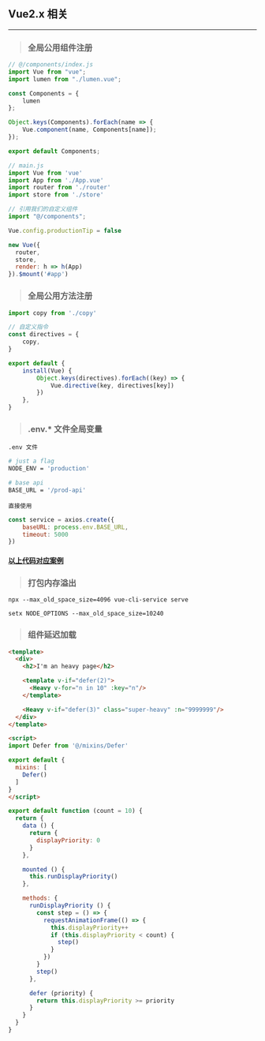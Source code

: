 ## Vue2.x 相关

---

> ### 全局公用组件注册

```javascript
// @/components/index.js
import Vue from "vue";
import lumen from "./lumen.vue";

const Components = {
    lumen
};

Object.keys(Components).forEach(name => {
    Vue.component(name, Components[name]);
});

export default Components;
```

```javascript
// main.js
import Vue from 'vue'
import App from './App.vue'
import router from './router'
import store from './store'

// 引用我们的自定义组件
import "@/components";

Vue.config.productionTip = false

new Vue({
  router,
  store,
  render: h => h(App)
}).$mount('#app')

```


> ### 全局公用方法注册

```javascript
import copy from './copy'

// 自定义指令
const directives = {
    copy,
}

export default {
    install(Vue) {
        Object.keys(directives).forEach((key) => {
            Vue.directive(key, directives[key])
        })
    },
}
```

> ###  .env.* 文件全局变量

`.env 文件`

```bash
# just a flag
NODE_ENV = 'production'

# base api
BASE_URL = '/prod-api'
```

`直接使用`

```js
const service = axios.create({
    baseURL: process.env.BASE_URL,
    timeout: 5000
})
```
#### [以上代码对应案例](https://gitee.com/NidhoggDJoking/jwebsite)


> ### 打包内存溢出

```bush
npx --max_old_space_size=4096 vue-cli-service serve

setx NODE_OPTIONS --max_old_space_size=10240
```

> ### 组件延迟加载

```html
<template>
  <div>
    <h2>I'm an heavy page</h2>

    <template v-if="defer(2)">
      <Heavy v-for="n in 10" :key="n"/>
    </template>

    <Heavy v-if="defer(3)" class="super-heavy" :n="9999999"/>
  </div>
</template>

<script>
import Defer from '@/mixins/Defer'

export default {
  mixins: [
    Defer()
  ]
}
</script>
```

```js
export default function (count = 10) {
  return {
    data () {
      return {
        displayPriority: 0
      }
    },

    mounted () {
      this.runDisplayPriority()
    },

    methods: {
      runDisplayPriority () {
        const step = () => {
          requestAnimationFrame(() => {
            this.displayPriority++
            if (this.displayPriority < count) {
              step()
            }
          })
        }
        step()
      },

      defer (priority) {
        return this.displayPriority >= priority
      }
    }
  }
}
```

<style>
@import url('static/css/vueCode.css');
</style>